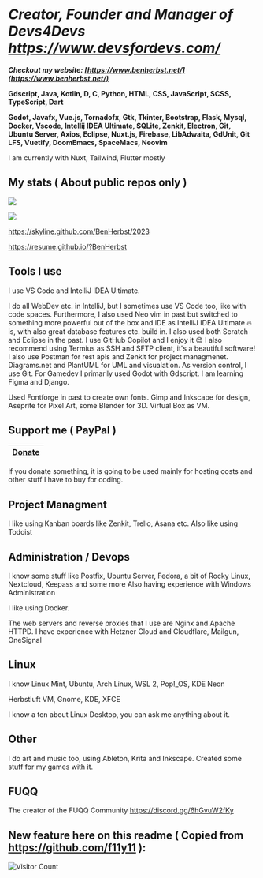 # *Creator, Founder and Manager of Devs4Devs https://www.devsfordevs.com/*
***Checkout my website: [https://www.benherbst.net/](https://www.benherbst.net/)***

**Gdscript, Java, Kotlin, D, C, Python, HTML, CSS, JavaScript, SCSS, TypeScript, Dart**

**Godot, Javafx, Vue.js, Tornadofx, Gtk, Tkinter, Bootstrap, Flask, Mysql, Docker, Vscode, Intellij IDEA Ultimate, SQLite, Zenkit, Electron, Git, Ubuntu Server, Axios, Eclipse, Nuxt.js, Firebase, LibAdwaita, GdUnit, Git LFS, Vuetify, DoomEmacs, SpaceMacs, Neovim**

I am currently with Nuxt, Tailwind, Flutter mostly

## My stats ( About public repos only )
<p align=left>
  <img src="https://github-readme-stats.vercel.app/api?username=BenHerbst&show_icons=true&bg_color=ffffff"/>
<p/>
<p algin=left>
  <img src="https://github-readme-stats.vercel.app/api/top-langs/?username=BenHerbst&layout=compact"/>
<p/>

https://skyline.github.com/BenHerbst/2023

https://resume.github.io/?BenHerbst

## Tools I use

I use VS Code and IntelliJ IDEA Ultimate.

I do all WebDev etc. in IntelliJ, but I sometimes use VS Code too, like with code spaces. 
Furthermore, I also used Neo vim in past but switched to something more powerful out of the box and IDE as IntelliJ IDEA Ultimate 🔥 is, with also great database features etc. build in.
I also used both Scratch and Eclipse in the past.
I use GitHub Copilot and I enjoy it 😊
I also recommend using Termius as SSH and SFTP client, it's a beautiful software!
I also use Postman for rest apis and Zenkit for project managmenet.
Diagrams.net and PlantUML for UML and visualation.
As version control, I use Git.
For Gamedev I primarily used Godot with Gdscript.
I am learning Figma and Django.

Used Fontforge in past to create own fonts. Gimp and Inkscape for design, Aseprite for Pixel Art, some Blender for 3D.
Virtual Box as VM.

## Support me ( PayPal )
|[Donate](https://www.paypal.com/donate/?hosted_button_id=C5X9LBEM7XZ64)|
|---|

If you donate something, it is going to be used mainly for hosting costs and other stuff I have to buy for coding.

## Project Managment
I like using Kanban boards like Zenkit, Trello, Asana etc.
Also like using Todoist

## Administration / Devops
I know some stuff like Postfix, Ubuntu Server, Fedora, a bit of Rocky Linux, Nextcloud, Keepass and some more
Also having experience with Windows Administration

I like using Docker.

The web servers and reverse proxies that I use are Nginx and Apache HTTPD.
I have experience with Hetzner Cloud and Cloudflare, Mailgun, OneSignal

## Linux
I know Linux Mint, Ubuntu, Arch Linux, WSL 2, Pop!_OS, KDE Neon

Herbstluft VM, Gnome, KDE, XFCE

I know a ton about Linux Desktop, you can ask me anything about it.

## Other
I do art and music too, using Ableton, Krita and Inkscape.
Created some stuff for my games with it.

## FUQQ
The creator of the FUQQ Community
https://discord.gg/6hGvuW2fKy

## **New** feature here on this readme ( Copied from https://github.com/f11y11 ):
![Visitor Count](https://profile-counter.glitch.me/benherbst/count.svg)
